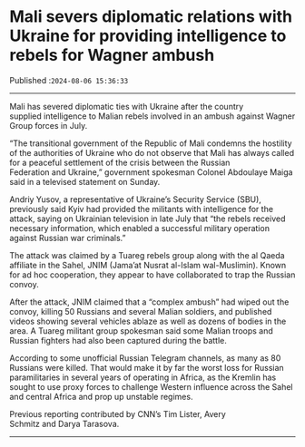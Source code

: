 # Mali severs diplomatic relations with Ukraine for providing intelligence to rebels for Wagner ambush

Published :`2024-08-06 15:36:33`

---

Mali has severed diplomatic ties with Ukraine after the country supplied intelligence to Malian rebels involved in an ambush against Wagner Group forces in July.

“The transitional government of the Republic of Mali condemns the hostility of the authorities of Ukraine who do not observe that Mali has always called for a peaceful settlement of the crisis between the Russian Federation and Ukraine,” government spokesman Colonel Abdoulaye Maiga said in a televised statement on Sunday.

Andriy Yusov, a representative of Ukraine’s Security Service (SBU), previously said Kyiv had provided the militants with intelligence for the attack, saying on Ukrainian television in late July that “the rebels received necessary information, which enabled a successful military operation against Russian war criminals.”

The attack was claimed by a Tuareg rebels group along with the al Qaeda affiliate in the Sahel, JNIM (Jama’at Nusrat al-Islam wal-Muslimin). Known for ad hoc cooperation, they appear to have collaborated to trap the Russian convoy.

After the attack, JNIM claimed that a “complex ambush” had wiped out the convoy, killing 50 Russians and several Malian soldiers, and published videos showing several vehicles ablaze as well as dozens of bodies in the area. A Tuareg militant group spokesman said some Malian troops and Russian fighters had also been captured during the battle.

According to some unofficial Russian Telegram channels, as many as 80 Russians were killed. That would make it by far the worst loss for Russian paramilitaries in several years of operating in Africa, as the Kremlin has sought to use proxy forces to challenge Western influence across the Sahel and central Africa and prop up unstable regimes.

Previous reporting contributed by CNN’s Tim Lister, Avery Schmitz and Darya Tarasova.

---

